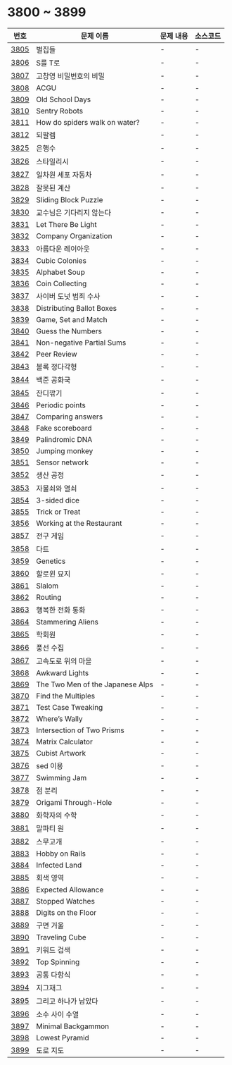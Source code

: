 # 3800 ~ 3899

번호 | 문제 이름 | 문제 내용 | 소스코드
--- | --- | --- | ---
[3805](https://www.acmicpc.net/problem/3805) | 벌집들 | - | -
[3806](https://www.acmicpc.net/problem/3806) | S를 T로 | - | -
[3807](https://www.acmicpc.net/problem/3807) | 고창영 비밀번호의 비밀 | - | -
[3808](https://www.acmicpc.net/problem/3808) | ACGU | - | -
[3809](https://www.acmicpc.net/problem/3809) | Old School Days | - | -
[3810](https://www.acmicpc.net/problem/3810) | Sentry Robots | - | -
[3811](https://www.acmicpc.net/problem/3811) | How do spiders walk on water? | - | -
[3812](https://www.acmicpc.net/problem/3812) | 되팔렘 | - | -
[3825](https://www.acmicpc.net/problem/3825) | 은행수 | - | -
[3826](https://www.acmicpc.net/problem/3826) | 스타일리시 | - | -
[3827](https://www.acmicpc.net/problem/3827) | 일차원 세포 자동차 | - | -
[3828](https://www.acmicpc.net/problem/3828) | 잘못된 계산 | - | -
[3829](https://www.acmicpc.net/problem/3829) | Sliding Block Puzzle | - | -
[3830](https://www.acmicpc.net/problem/3830) | 교수님은 기다리지 않는다 | - | -
[3831](https://www.acmicpc.net/problem/3831) | Let There Be Light | - | -
[3832](https://www.acmicpc.net/problem/3832) | Company Organization | - | -
[3833](https://www.acmicpc.net/problem/3833) | 아름다운 레이아웃 | - | -
[3834](https://www.acmicpc.net/problem/3834) | Cubic Colonies | - | -
[3835](https://www.acmicpc.net/problem/3835) | Alphabet Soup | - | -
[3836](https://www.acmicpc.net/problem/3836) | Coin Collecting | - | -
[3837](https://www.acmicpc.net/problem/3837) | 사이버 도넛 범죄 수사 | - | -
[3838](https://www.acmicpc.net/problem/3838) | Distributing Ballot Boxes | - | -
[3839](https://www.acmicpc.net/problem/3839) | Game, Set and Match | - | -
[3840](https://www.acmicpc.net/problem/3840) | Guess the Numbers | - | -
[3841](https://www.acmicpc.net/problem/3841) | Non-negative Partial Sums | - | -
[3842](https://www.acmicpc.net/problem/3842) | Peer Review | - | -
[3843](https://www.acmicpc.net/problem/3843) | 볼록 정다각형 | - | -
[3844](https://www.acmicpc.net/problem/3844) | 백준 공화국 | - | -
[3845](https://www.acmicpc.net/problem/3845) | 잔디깎기 | - | -
[3846](https://www.acmicpc.net/problem/3846) | Periodic points | - | -
[3847](https://www.acmicpc.net/problem/3847) | Comparing answers | - | -
[3848](https://www.acmicpc.net/problem/3848) | Fake scoreboard | - | -
[3849](https://www.acmicpc.net/problem/3849) | Palindromic DNA | - | -
[3850](https://www.acmicpc.net/problem/3850) | Jumping monkey | - | -
[3851](https://www.acmicpc.net/problem/3851) | Sensor network | - | -
[3852](https://www.acmicpc.net/problem/3852) | 생산 공정 | - | -
[3853](https://www.acmicpc.net/problem/3853) | 자물쇠와 열쇠 | - | -
[3854](https://www.acmicpc.net/problem/3854) | 3-sided dice | - | -
[3855](https://www.acmicpc.net/problem/3855) | Trick or Treat | - | -
[3856](https://www.acmicpc.net/problem/3856) | Working at the Restaurant | - | -
[3857](https://www.acmicpc.net/problem/3857) | 전구 게임 | - | -
[3858](https://www.acmicpc.net/problem/3858) | 다트 | - | -
[3859](https://www.acmicpc.net/problem/3859) | Genetics | - | -
[3860](https://www.acmicpc.net/problem/3860) | 할로윈 묘지 | - | -
[3861](https://www.acmicpc.net/problem/3861) | Slalom | - | -
[3862](https://www.acmicpc.net/problem/3862) | Routing | - | -
[3863](https://www.acmicpc.net/problem/3863) | 행복한 전화 통화 | - | -
[3864](https://www.acmicpc.net/problem/3864) | Stammering Aliens | - | -
[3865](https://www.acmicpc.net/problem/3865) | 학회원 | - | -
[3866](https://www.acmicpc.net/problem/3866) | 풍선 수집 | - | -
[3867](https://www.acmicpc.net/problem/3867) | 고속도로 위의 마을 | - | -
[3868](https://www.acmicpc.net/problem/3868) | Awkward Lights | - | -
[3869](https://www.acmicpc.net/problem/3869) | The Two Men of the Japanese Alps | - | -
[3870](https://www.acmicpc.net/problem/3870) | Find the Multiples | - | -
[3871](https://www.acmicpc.net/problem/3871) | Test Case Tweaking | - | -
[3872](https://www.acmicpc.net/problem/3872) | Where’s Wally | - | -
[3873](https://www.acmicpc.net/problem/3873) | Intersection of Two Prisms | - | -
[3874](https://www.acmicpc.net/problem/3874) | Matrix Calculator | - | -
[3875](https://www.acmicpc.net/problem/3875) | Cubist Artwork | - | -
[3876](https://www.acmicpc.net/problem/3876) | sed 이용 | - | -
[3877](https://www.acmicpc.net/problem/3877) | Swimming Jam | - | -
[3878](https://www.acmicpc.net/problem/3878) | 점 분리 | - | -
[3879](https://www.acmicpc.net/problem/3879) | Origami Through-Hole | - | -
[3880](https://www.acmicpc.net/problem/3880) | 화학자의 수학 | - | -
[3881](https://www.acmicpc.net/problem/3881) | 말파티 원 | - | -
[3882](https://www.acmicpc.net/problem/3882) | 스무고개 | - | -
[3883](https://www.acmicpc.net/problem/3883) | Hobby on Rails | - | -
[3884](https://www.acmicpc.net/problem/3884) | Infected Land | - | -
[3885](https://www.acmicpc.net/problem/3885) | 회색 영역 | - | -
[3886](https://www.acmicpc.net/problem/3886) | Expected Allowance | - | -
[3887](https://www.acmicpc.net/problem/3887) | Stopped Watches | - | -
[3888](https://www.acmicpc.net/problem/3888) | Digits on the Floor | - | -
[3889](https://www.acmicpc.net/problem/3889) | 구면 거울 | - | -
[3890](https://www.acmicpc.net/problem/3890) | Traveling Cube | - | -
[3891](https://www.acmicpc.net/problem/3891) | 키워드 검색 | - | -
[3892](https://www.acmicpc.net/problem/3892) | Top Spinning | - | -
[3893](https://www.acmicpc.net/problem/3893) | 공통 다항식 | - | -
[3894](https://www.acmicpc.net/problem/3894) | 지그재그 | - | -
[3895](https://www.acmicpc.net/problem/3895) | 그리고 하나가 남았다 | - | -
[3896](https://www.acmicpc.net/problem/3896) | 소수 사이 수열 | - | -
[3897](https://www.acmicpc.net/problem/3897) | Minimal Backgammon | - | -
[3898](https://www.acmicpc.net/problem/3898) | Lowest Pyramid | - | -
[3899](https://www.acmicpc.net/problem/3899) | 도로 지도 | - | -
